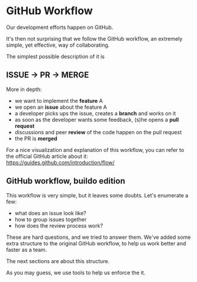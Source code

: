 # GitHub Workflow
Our development efforts happen on GitHub.

It's then not surprising that we follow the GitHub workflow, an extremely simple, yet effective, way of collaborating.

The simplest possible description of it is

<p align="center">
<h2>ISSUE &rarr; PR &rarr; MERGE</h2>
</p>

More in depth:

- we want to implement the **feature** A
- we open an **issue** about the feature A
- a developer picks ups the issue, creates a **branch** and works on it
- as soon as the developer wants some feedback, (s)he opens a **pull request**
- discussions and peer **review** of the code happen on the pull request
- the PR is **merged**

For a nice visualization and explanation of this workflow, you can refer to the official GitHub article about it: https://guides.github.com/introduction/flow/

## GitHub workflow, buildo edition

This workflow is very simple, but it leaves some doubts. Let's enumerate a few:

- what does an issue look like?
- how to group issues together
- how does the review process work?

These are hard questions, and we tried to answer them. We've added some extra structure to the original GitHub workflow, to help us work better and faster as a team.

The next sections are about this structure.

As you may guess, we use tools to help us enforce the it.